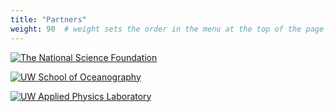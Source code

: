```yaml
---
title: "Partners"
weight: 90  # weight sets the order in the menu at the top of the page
---
```



[![The National Science Foundation](../images/nsf_logo.png)](https://www.nsf.gov)


[![UW School of Oceanography](../images/ocean-logo-banner.jpg)](https://www.ocean.washington.edu/)

[![UW Applied Physics Laboratory](../images/apl-uw_stacked_black.png)](http://www.apl.washington.edu/)
